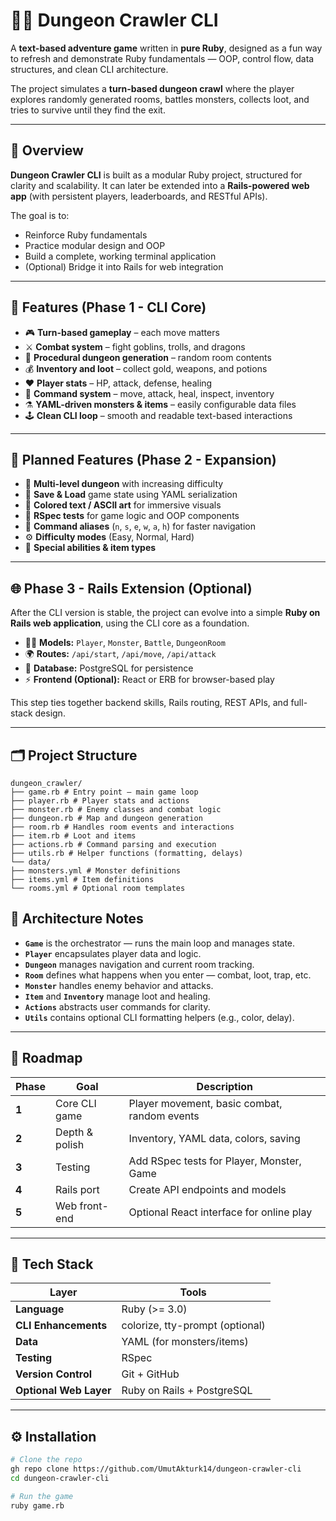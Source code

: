 # 🧙‍♂️ Dungeon Crawler CLI

A **text-based adventure game** written in **pure Ruby**, designed as a fun way to refresh and demonstrate Ruby fundamentals — OOP, control flow, data structures, and clean CLI architecture.

The project simulates a **turn-based dungeon crawl** where the player explores randomly generated rooms, battles monsters, collects loot, and tries to survive until they find the exit.

---

## 🚀 Overview

**Dungeon Crawler CLI** is built as a modular Ruby project, structured for clarity and scalability.
It can later be extended into a **Rails-powered web app** (with persistent players, leaderboards, and RESTful APIs).

The goal is to:

- Reinforce Ruby fundamentals
- Practice modular design and OOP
- Build a complete, working terminal application
- (Optional) Bridge it into Rails for web integration

---

## 🧩 Features (Phase 1 - CLI Core)

- 🎮 **Turn-based gameplay** – each move matters
- ⚔️ **Combat system** – fight goblins, trolls, and dragons
- 🧱 **Procedural dungeon generation** – random room contents
- 💰 **Inventory and loot** – collect gold, weapons, and potions
- ❤️ **Player stats** – HP, attack, defense, healing
- 🧠 **Command system** – move, attack, heal, inspect, inventory
- ⚗️ **YAML-driven monsters & items** – easily configurable data files
- 🕹️ **Clean CLI loop** – smooth and readable text-based interactions

---

## 🧱 Planned Features (Phase 2 - Expansion)

- 🏰 **Multi-level dungeon** with increasing difficulty
- 💾 **Save & Load** game state using YAML serialization
- 🎨 **Colored text / ASCII art** for immersive visuals
- 🧪 **RSpec tests** for game logic and OOP components
- 🧭 **Command aliases** (`n`, `s`, `e`, `w`, `a`, `h`) for faster navigation
- ⚙️ **Difficulty modes** (Easy, Normal, Hard)
- 🎯 **Special abilities & item types**

---

## 🌐 Phase 3 - Rails Extension (Optional)

After the CLI version is stable, the project can evolve into a simple **Ruby on Rails web application**, using the CLI core as a foundation.

- 🧑‍💻 **Models:** `Player`, `Monster`, `Battle`, `DungeonRoom`
- 🌍 **Routes:** `/api/start`, `/api/move`, `/api/attack`
- 💾 **Database:** PostgreSQL for persistence
- ⚡ **Frontend (Optional):** React or ERB for browser-based play

This step ties together backend skills, Rails routing, REST APIs, and full-stack design.

---

## 🗂️ Project Structure

```
dungeon_crawler/
├── game.rb # Entry point – main game loop
├── player.rb # Player stats and actions
├── monster.rb # Enemy classes and combat logic
├── dungeon.rb # Map and dungeon generation
├── room.rb # Handles room events and interactions
├── item.rb # Loot and items
├── actions.rb # Command parsing and execution
├── utils.rb # Helper functions (formatting, delays)
└── data/
├── monsters.yml # Monster definitions
├── items.yml # Item definitions
└── rooms.yml # Optional room templates
```

## 🧠 Architecture Notes

- **`Game`** is the orchestrator — runs the main loop and manages state.
- **`Player`** encapsulates player data and logic.
- **`Dungeon`** manages navigation and current room tracking.
- **`Room`** defines what happens when you enter — combat, loot, trap, etc.
- **`Monster`** handles enemy behavior and attacks.
- **`Item`** and **`Inventory`** manage loot and healing.
- **`Actions`** abstracts user commands for clarity.
- **`Utils`** contains optional CLI formatting helpers (e.g., color, delay).

---

## 🧭 Roadmap

| Phase | Goal           | Description                                  |
| ----- | -------------- | -------------------------------------------- |
| **1** | Core CLI game  | Player movement, basic combat, random events |
| **2** | Depth & polish | Inventory, YAML data, colors, saving         |
| **3** | Testing        | Add RSpec tests for Player, Monster, Game    |
| **4** | Rails port     | Create API endpoints and models              |
| **5** | Web front-end  | Optional React interface for online play     |

---

## 🧰 Tech Stack

| Layer                  | Tools                           |
| ---------------------- | ------------------------------- |
| **Language**           | Ruby (>= 3.0)                   |
| **CLI Enhancements**   | colorize, tty-prompt (optional) |
| **Data**               | YAML (for monsters/items)       |
| **Testing**            | RSpec                           |
| **Version Control**    | Git + GitHub                    |
| **Optional Web Layer** | Ruby on Rails + PostgreSQL      |

---

## ⚙️ Installation

```bash
# Clone the repo
gh repo clone https://github.com/UmutAkturk14/dungeon-crawler-cli
cd dungeon-crawler-cli

# Run the game
ruby game.rb
```
